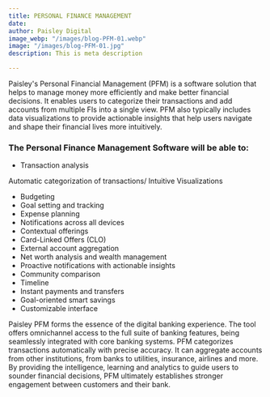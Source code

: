 ```yaml
---
title: PERSONAL FINANCE MANAGEMENT
date: 
author: Paisley Digital
image_webp: "/images/blog-PFM-01.webp"
image: "/images/blog-PFM-01.jpg"
description: This is meta description

---
```

Paisley's Personal Financial Management (PFM) is a software solution that helps to manage money more efficiently and make better financial decisions. It enables users to categorize their transactions and add accounts from multiple FIs into a single view. PFM also typically includes data visualizations to provide actionable insights that help users navigate and shape their financial lives more intuitively.

### **The Personal Finance Management  Software will be able to:**

* Transaction analysis

Automatic categorization of transactions/ Intuitive Visualizations

* Budgeting
* Goal setting and tracking
* Expense planning
* Notifications across all devices
* Contextual offerings
* Card-Linked Offers (CLO)
* External account aggregation
* Net worth analysis and wealth management
* Proactive notifications with actionable insights
* Community comparison
* Timeline
* Instant payments and transfers
* Goal-oriented smart savings
* Customizable interface

Paisley PFM forms the essence of the digital banking experience. The tool offers omnichannel access to the full suite of banking features, being seamlessly integrated with core banking systems. PFM categorizes transactions automatically with precise accuracy. It can aggregate accounts from other institutions, from banks to utilities, insurance, airlines and more. By providing the intelligence, learning and analytics to guide users to sounder financial decisions, PFM ultimately establishes stronger engagement between customers and their bank.